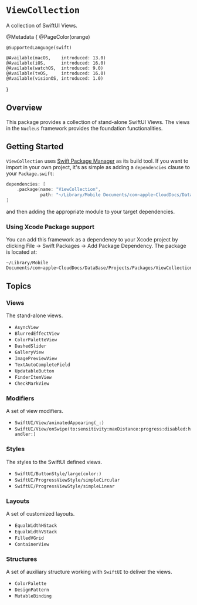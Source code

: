 # ``ViewCollection``

A collection of SwiftUI Views.

@Metadata {
    @PageColor(orange)
    
    @SupportedLanguage(swift)
    
    @Available(macOS,    introduced: 13.0)
    @Available(iOS,      introduced: 16.0)
    @Available(watchOS,  introduced: 9.0)
    @Available(tvOS,     introduced: 16.0)
    @Available(visionOS, introduced: 1.0)
}


## Overview

This package provides a collection of stand-alone SwiftUI Views. The views in the `Nucleus` framework provides the foundation functionalities.

## Getting Started

`ViewCollection` uses [Swift Package Manager](https://www.swift.org/documentation/package-manager/) as its build tool. If you want to import in your own project, it's as simple as adding a `dependencies` clause to your `Package.swift`:
```swift
dependencies: [
    .package(name: "ViewCollection", 
             path: "~/Library/Mobile Documents/com~apple~CloudDocs/DataBase/Projects/Packages/ViewCollection")
]
```
and then adding the appropriate module to your target dependencies.

### Using Xcode Package support

You can add this framework as a dependency to your Xcode project by clicking File -> Swift Packages -> Add Package Dependency. The package is located at:
```
~/Library/Mobile Documents/com~apple~CloudDocs/DataBase/Projects/Packages/ViewCollection
```

## Topics

### Views
The stand-alone views.

- ``AsyncView``
- ``BlurredEffectView``
- ``ColorPaletteView``
- ``DashedSlider``
- ``GalleryView``
- ``ImagePreviewView``
- ``TextAutoCompleteField``
- ``UpdatableButton``
- ``FinderItemView``
- ``CheckMarkView``

### Modifiers
A set of view modifiers.

- ``SwiftUI/View/animatedAppearing(_:)``
- ``SwiftUI/View/onSwipe(to:sensitivity:maxDistance:progress:disabled:handler:)``


### Styles
The styles to the SwiftUI defined views.

- ``SwiftUI/ButtonStyle/large(color:)``
- ``SwiftUI/ProgressViewStyle/simpleCircular``
- ``SwiftUI/ProgressViewStyle/simpleLinear``

### Layouts
A set of customized layouts.

- ``EqualWidthHStack``
- ``EqualWidthVStack``
- ``FilledVGrid``
- ``ContainerView``

### Structures
A set of auxiliary structure working with `SwiftUI` to deliver the views.

- ``ColorPalette``
- ``DesignPattern``
- ``MutableBinding``
